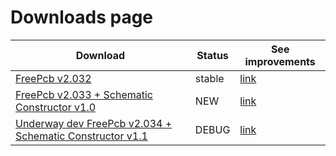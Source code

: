 # Downloads page

Download                                                                         | Status | See improvements
---------------------------------------------------------------------------------|--------|----------------------------------------------------------------------
[FreePcb v2.032](https://github.com/Duxah/FreePCB-2/archive/2-032.zip)           | stable | [link](https://github.com/Duxah/FreePCB-2/tree/2-032])
[FreePcb v2.033 + Schematic Constructor v1.0](https://github.com/Duxah/FreePCB-2/archive/2-033.zip) | NEW | [link](https://github.com/Duxah/FreePCB-2/tree/2-033])
[Underway dev FreePcb v2.034 + Schematic Constructor v1.1](https://github.com/Duxah/FreePCB-2/archive/master.zip) | DEBUG | [link](https://freepcb.dev)

